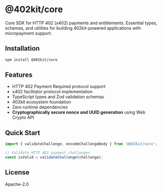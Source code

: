 # @402kit/core

Core SDK for HTTP 402 (x402) payments and entitlements. Essential types, schemas, and utilities for building 402kit-powered applications with micropayment support.

## Installation

```bash
npm install @402kit/core
```

## Features

- HTTP 402 Payment Required protocol support
- x402 facilitator protocol implementation
- TypeScript types and Zod validation schemas
- 402kit ecosystem foundation
- Zero runtime dependencies
- **Cryptographically secure nonce and UUID generation** using Web Crypto API

## Quick Start

```typescript
import { validateChallenge, encodeChallengeBody } from '@402kit/core';

// Validate HTTP 402 payment challenges
const isValid = validateChallenge(challenge);
```

## License

Apache-2.0
